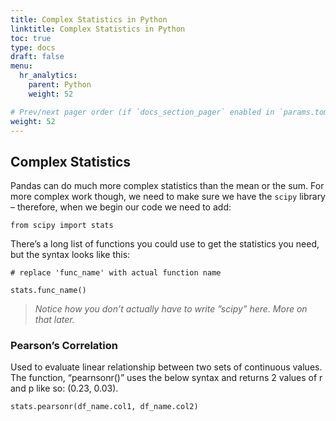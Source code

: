 ```yaml
---
title: Complex Statistics in Python
linktitle: Complex Statistics in Python
toc: true
type: docs
draft: false
menu:
  hr_analytics:
    parent: Python
    weight: 52

# Prev/next pager order (if `docs_section_pager` enabled in `params.toml`)
weight: 52
---
```



## Complex Statistics

Pandas can do much more complex statistics than the mean or the sum. For more complex work though, we need to make sure we have the `scipy` library – therefore, when we begin our code we need to add: 

```
from scipy import stats
```

There’s a long list of functions you could use to get the statistics you need, but the syntax looks like this:

```
# replace 'func_name' with actual function name

stats.func_name()
```

> *Notice how you don’t actually have to write ”scipy” here. More on that later.*

### Pearson’s Correlation

Used to evaluate linear relationship between two sets of continuous values. The function, “pearnsonr()” uses the below syntax and returns 2 values of r and p like so: (0.23, 0.03).

```
stats.pearsonr(df_name.col1, df_name.col2)
```